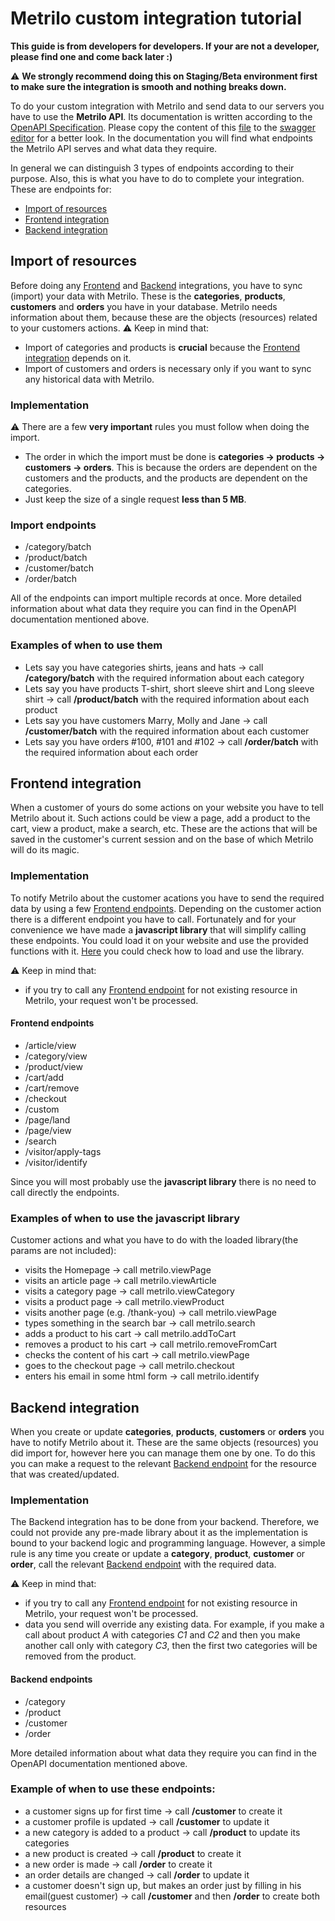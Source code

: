 


# Metrilo custom integration tutorial

**This guide is from developers for developers. If your are not a developer, please find one and come back later :)**

:warning: **We strongly recommend doing this on Staging/Beta environment first to make sure the integration is smooth and nothing breaks down.**


To do your custom integration with Metrilo and send data to our servers you have to use the **Metrilo API**. Its documentation is written according to the [OpenAPI Specification](https://swagger.io/docs/specification/about/). Please copy the content of this [file](metrilo_open_api_specification.yml) to the [swagger editor](https://editor.swagger.io/) for a better look. In the documentation you will find what endpoints the Metrilo API serves and what data they require.

In general we can distinguish 3 types of endpoints according to their purpose. Also, this is what you have to do to complete your integration. These are endpoints for:
* [Import of resources](#import-of-resources)
* [Frontend integration](#frontend-integration)
* [Backend integration](#backend-integration)

## Import of resources
  Before doing any [Frontend](#frontend-integration) and [Backend](#backend-integration) integrations, you have to sync (import) your data with Metrilo. These is the **categories**, **products**, **customers** and **orders** you have in your database. Metrilo needs information about them, because these are the objects (resources) related to your customers actions.
:warning: Keep in mind that:
  * Import of categories and products is **crucial** because the [Frontend integration](#frontend-integration) depends on it.
  * Import of customers and orders is necessary only if you want to sync any historical data with Metrilo.

### Implementation
:warning: There are a few **very important** rules you must follow when doing the import.
* The order in which the import must be done is **categories -> products -> customers -> orders**. This is because the orders are dependent on the customers and the products, and the products are dependent on the categories.
* Just keep the size of a single request **less than 5 MB**.

### Import endpoints
* /category/batch
* /product/batch
* /customer/batch
* /order/batch

All of the endpoints can import multiple records at once. More detailed information about what data they require you can find in the OpenAPI documentation mentioned above.

### Examples of when to use them
* Lets say you have categories shirts, jeans and hats -> call **/category/batch** with the required information about each category
* Lets say you have products T-shirt, short sleeve shirt and Long sleeve shirt -> call **/product/batch** with the required information about each product
* Lets say you have customers Marry, Molly and Jane -> call **/customer/batch** with the required information about each customer
* Lets say you have orders #100, #101 and #102 -> call **/order/batch** with the required information about each order


## Frontend integration
When a customer of yours do some actions on your website you have to tell Metrilo about it. Such actions could be view a page, add a product to the cart, view a product, make a search, etc. These are the actions that will be saved in the customer's current session and on the base of which Metrilo will do its magic.

### Implementation
To notify Metrilo about the customer acations you have to send the required data by using a few [Frontend endpoints](#frontend-endpoints). Depending on the customer action there is a different endpoint you have to call. Fortunately and for your convenience we have made a **javascript library** that will simplify calling these endpoints. You could load it on your website and use the provided functions with it. [Here](frontend_integration_library.md) you could check how to load and use the library.

:warning: Keep in mind that:
* if you try to call any [Frontend endpoint](#frontend-endpoints) for not existing resource in Metrilo, your request won't be processed.

#### Frontend endpoints
* /article/view
* /category/view
* /product/view
* /cart/add
* /cart/remove
* /checkout
* /custom
* /page/land
* /page/view
* /search
* /visitor/apply-tags
* /visitor/identify

Since you will most probably use the **javascript library** there is no need to call directly the endpoints.

### Examples of when to use the javascript library
Customer actions and what you have to do with the loaded library(the params are not included):
* visits the Homepage -> call metrilo.viewPage
* visits an article page -> call metrilo.viewArticle
* visits a category page -> call metrilo.viewCategory
* visits a product page -> call metrilo.viewProduct
* visits another page (e.g. /thank-you) -> call metrilo.viewPage
* types something in the search bar -> call metrilo.search
* adds a product to his cart -> call metrilo.addToCart
* removes a product to his cart -> call metrilo.removeFromCart
* checks the content of his cart -> call metrilo.viewPage
* goes to the checkout page -> call metrilo.checkout
* enters his email in some html form -> call metrilo.identify



## Backend integration
When you create or update **categories**, **products**, **customers** or **orders** you have to notify Metrilo about it. These are the same objects (resources) you did import for, however here you can manage them one by one. To do this you can make a request to the relevant [Backend endpoint](#backend-endpoints) for the resource that was created/updated.

### Implementation
The Backend integration has to be done from your backend. Therefore, we could not provide any pre-made library about it as the implementation is bound to your backend logic and programming language.
However, a simple rule is any time you create or update a **category**, **product**, **customer** or **order**, call the relevant [Backend endpoint](#backend-endpoints) with the required data.

:warning: Keep in mind that:
* if you try to call any [Frontend endpoint](#frontend-endpoints) for not existing resource in Metrilo, your request won't be processed.
* data you send will override any existing data. For example, if you make a call about product *A* with categories *C1* and *C2* and then you make another call only with category *C3*, then the first two categories will be removed from the product.

#### Backend endpoints

* /category
* /product
* /customer
* /order

More detailed information about what data they require you can find in the OpenAPI documentation mentioned above.

### Example of when to use these endpoints:
* a customer signs up for first time -> call **/customer** to create it
* a customer profile is updated -> call **/customer** to update it
* a new category is added to a product -> call **/product** to update its categories
* a new product is created -> call **/product** to create it
* a new order is made -> call **/order** to create it
* an order details are changed -> call **/order** to update it
* a customer doesn't sign up, but makes an order just by filling in his email(guest customer) -> call **/customer** and then **/order** to create both resources
